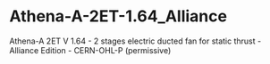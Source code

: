 # Athena-A-2ET-1.64_Alliance
Athena-A 2ET V 1.64 - 2 stages electric ducted fan for static thrust - Alliance Edition - CERN-OHL-P (permissive)

